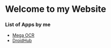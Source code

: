 # Welcome to my Website
  
### List of Apps by me
  - [Mega OCR](https://play.google.com/store/apps/details?id=co.megaminds.ocr)
  - [DroidHub](https://play.google.com/store/apps/details?id=co.megaminds.droidhub)
